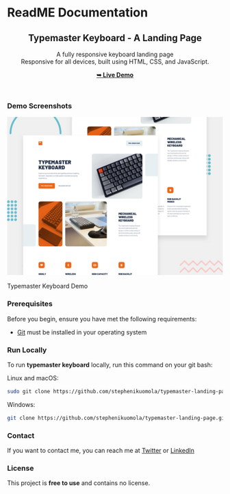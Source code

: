 # ReadME Documentation


<div align="center">
  

  <h2 align="center">Typemaster Keyboard - A Landing Page </h2>

  A fully responsive keyboard landing page <br />Responsive for all devices, built using HTML, CSS, and JavaScript.

  <a href="https://keyboard-typemaster.netlify.app/"><strong>➥ Live Demo</strong></a>

</div>

<br />


### Demo Screenshots

![Typemaster Keyboard Demo](preview.jpg "Desktop Demo")

Typemaster Keyboard Demo

### Prerequisites

Before you begin, ensure you have met the following requirements:

- [Git](https://git-scm.com/downloads) must be installed in your operating system

### Run Locally

To run **typemaster keyboard** locally, run this command on your git bash: 

Linux and macOS:

```bash
sudo git clone https://github.com/stephenikuomola/typemaster-landing-page.git
```

Windows: 

```bash
git clone https://github.com/stephenikuomola/typemaster-landing-page.git
```

### Contact

If you want to contact me, you can reach me at [Twitter](https://twitter.com/stephenikuomola) or [LinkedIn](https://www.linkedin.com/in/ikuomola-stephen/)

### License

This project is **free to use** and contains no license.
